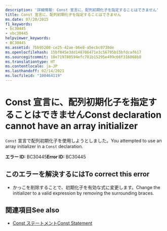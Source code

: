 ```yaml
---
description: '詳細情報: Const 宣言に、配列初期化子を指定することはできません'
title: Const 宣言に、配列初期化子を指定することはできません
ms.date: 07/20/2015
f1_keywords:
- bc30445
- vbc30445
helpviewer_keywords:
- BC30445
ms.assetid: 7bb95208-ce25-42ae-b6e8-a5ecbc0738de
ms.openlocfilehash: 15bf845e3dd148706471e3c56795b15bfdcaf617
ms.sourcegitcommit: 10e719780594efc781b15295e499c66f316068b8
ms.translationtype: HT
ms.contentlocale: ja-JP
ms.lasthandoff: 02/14/2021
ms.locfileid: "100464119"
---
```

# <a name="const-declaration-cannot-have-an-array-initializer"></a><span data-ttu-id="31f61-103">Const 宣言に、配列初期化子を指定することはできません</span><span class="sxs-lookup"><span data-stu-id="31f61-103">Const declaration cannot have an array initializer</span></span>

<span data-ttu-id="31f61-104">`Const` 宣言で配列初期化子を使用しようとしました。</span><span class="sxs-lookup"><span data-stu-id="31f61-104">You attempted to use an array initializer in a `Const` declaration.</span></span>  
  
 <span data-ttu-id="31f61-105">**エラー ID:** BC30445</span><span class="sxs-lookup"><span data-stu-id="31f61-105">**Error ID:** BC30445</span></span>  
  
## <a name="to-correct-this-error"></a><span data-ttu-id="31f61-106">このエラーを解決するには</span><span class="sxs-lookup"><span data-stu-id="31f61-106">To correct this error</span></span>  
  
- <span data-ttu-id="31f61-107">かっこを削除することで、初期化子を有効な式に変更します。</span><span class="sxs-lookup"><span data-stu-id="31f61-107">Change the initializer to a valid expression by removing the surrounding braces.</span></span>  
  
## <a name="see-also"></a><span data-ttu-id="31f61-108">関連項目</span><span class="sxs-lookup"><span data-stu-id="31f61-108">See also</span></span>

- [<span data-ttu-id="31f61-109">Const ステートメント</span><span class="sxs-lookup"><span data-stu-id="31f61-109">Const Statement</span></span>](../language-reference/statements/const-statement.md)
